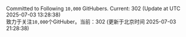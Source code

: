 Committed to Following `10,000` GitHubers. Current: <!-- FOLLOWING_COUNT -->302<!-- FOLLOWING_COUNT --> (Update at UTC <!-- LAST_UPDATED -->2025-07-03 13:28:38<!-- LAST_UPDATED -->)<br>
致力于关注`10,000`个GitHuber。当前：<!-- FOLLOWING_COUNT -->302<!-- FOLLOWING_COUNT --> (更新于北京时间 <!-- LAST_UPDATED_CST -->2025-07-03 21:28:38<!-- LAST_UPDATED_CST -->)
